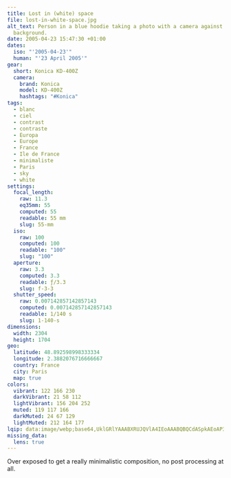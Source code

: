 ```yaml
---
title: Lost in (white) space
file: lost-in-white-space.jpg
alt_text: Person in a blue hoodie taking a photo with a camera against a white
  background.
date: 2005-04-23 15:47:30 +01:00
dates:
  iso: "'2005-04-23'"
  human: "'23 April 2005'"
gear:
  short: Konica KD-400Z
  camera:
    brand: Konica
    model: KD-400Z
    hashtags: "#Konica"
tags:
  - blanc
  - ciel
  - contrast
  - contraste
  - Europa
  - Europe
  - France
  - Ile de France
  - minimaliste
  - Paris
  - sky
  - white
settings:
  focal_length:
    raw: 11.3
    eq35mm: 55
    computed: 55
    readable: 55 mm
    slug: 55-mm
  iso:
    raw: 100
    computed: 100
    readable: "100"
    slug: "100"
  aperture:
    raw: 3.3
    computed: 3.3
    readable: ƒ/3.3
    slug: f-3-3
  shutter_speed:
    raw: 0.007142857142857143
    computed: 0.007142857142857143
    readable: 1/140 s
    slug: 1-140-s
dimensions:
  width: 2304
  height: 1704
geo:
  latitude: 48.892598998333334
  longitude: 2.3882076716666667
  country: France
  city: Paris
  map: true
colors:
  vibrant: 122 166 230
  darkVibrant: 21 58 112
  lightVibrant: 156 204 252
  muted: 119 117 166
  darkMuted: 24 67 129
  lightMuted: 212 164 177
lqip: data:image/webp;base64,UklGRlYAAABXRUJQVlA4IEoAAABQBQCdASpkAEoAP3G42mS0ry0nIOh6kC4JaQAAGdm+rHm0+hNntPoSuJ6E1hrQkrT/DAAA/u2sRAbkAOE2lS1iLCgHCevQtyygAA==
missing_data:
  lens: true
---
```


Over exposed to get a really minimalistic composition, no post processing at all.
